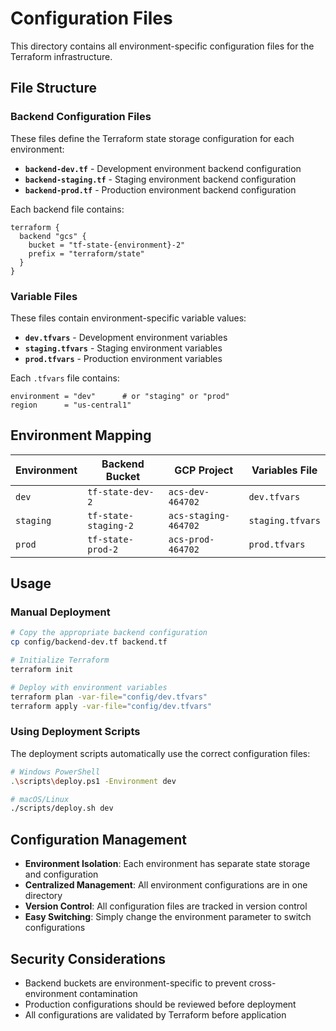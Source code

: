 # Configuration Files

This directory contains all environment-specific configuration files for the Terraform infrastructure.

## File Structure

### Backend Configuration Files

These files define the Terraform state storage configuration for each environment:

- **`backend-dev.tf`** - Development environment backend configuration
- **`backend-staging.tf`** - Staging environment backend configuration  
- **`backend-prod.tf`** - Production environment backend configuration

Each backend file contains:
```hcl
terraform {
  backend "gcs" {
    bucket = "tf-state-{environment}-2"
    prefix = "terraform/state"
  }
}
```

### Variable Files

These files contain environment-specific variable values:

- **`dev.tfvars`** - Development environment variables
- **`staging.tfvars`** - Staging environment variables
- **`prod.tfvars`** - Production environment variables

Each `.tfvars` file contains:
```hcl
environment = "dev"      # or "staging" or "prod"
region      = "us-central1"
```

## Environment Mapping

| Environment | Backend Bucket | GCP Project | Variables File |
|-------------|----------------|-------------|----------------|
| `dev` | `tf-state-dev-2` | `acs-dev-464702` | `dev.tfvars` |
| `staging` | `tf-state-staging-2` | `acs-staging-464702` | `staging.tfvars` |
| `prod` | `tf-state-prod-2` | `acs-prod-464702` | `prod.tfvars` |

## Usage

### Manual Deployment

```bash
# Copy the appropriate backend configuration
cp config/backend-dev.tf backend.tf

# Initialize Terraform
terraform init

# Deploy with environment variables
terraform plan -var-file="config/dev.tfvars"
terraform apply -var-file="config/dev.tfvars"
```

### Using Deployment Scripts

The deployment scripts automatically use the correct configuration files:

```bash
# Windows PowerShell
.\scripts\deploy.ps1 -Environment dev

# macOS/Linux
./scripts/deploy.sh dev
```

## Configuration Management

- **Environment Isolation**: Each environment has separate state storage and configuration
- **Centralized Management**: All environment configurations are in one directory
- **Version Control**: All configuration files are tracked in version control
- **Easy Switching**: Simply change the environment parameter to switch configurations

## Security Considerations

- Backend buckets are environment-specific to prevent cross-environment contamination
- Production configurations should be reviewed before deployment
- All configurations are validated by Terraform before application 